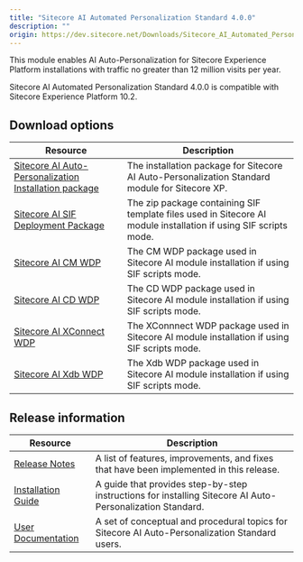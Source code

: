 ```yaml
---
title: "Sitecore AI Automated Personalization Standard 4.0.0"
description: ""
origin: https://dev.sitecore.net/Downloads/Sitecore_AI_Automated_Personalization_Standard/4x/Sitecore_AI_Automated_Personalization_Standard_400.aspx
---
```


This module enables AI Auto-Personalization for Sitecore Experience Platform installations with traffic no greater than 12 million visits per year.

Sitecore AI Automated Personalization Standard 4.0.0 is compatible with Sitecore Experience Platform 10.2. 


## Download options

 | Resource | Description |
 | --- | --- |
 | [Sitecore AI Auto-Personalization Installation package](https://scdp.blob.core.windows.net/downloads/Sitecore%20AI%20Automated%20Personalization%20Standard/4x/Sitecore%20AI%20Automated%20Personalization%20Standard%20400/Secure/Sitecore.AI.Standard.4.0.0%20rev.%2000087.zip) | The installation package for Sitecore AI Auto-Personalization Standard module for Sitecore XP. |
 | [Sitecore AI SIF Deployment Package](https://scdp.blob.core.windows.net/downloads/Sitecore%20AI%20Automated%20Personalization%20Standard/4x/Sitecore%20AI%20Automated%20Personalization%20Standard%20400/Secure/SitecoreAI.SIF.Deployment.4.0.0%20rev.%2000087.zip) | The zip package containing SIF template files used in Sitecore AI module installation if using SIF scripts mode. |
 | [Sitecore AI CM WDP](https://scdp.blob.core.windows.net/downloads/Sitecore%20AI%20Automated%20Personalization%20Standard/4x/Sitecore%20AI%20Automated%20Personalization%20Standard%20400/Secure/Sitecore.AI.cm.4.0.0%20rev.%2000087.scwdp.zip) | The CM WDP package used in Sitecore AI module installation if using SIF scripts mode. |
 | [Sitecore AI CD WDP](https://scdp.blob.core.windows.net/downloads/Sitecore%20AI%20Automated%20Personalization%20Standard/4x/Sitecore%20AI%20Automated%20Personalization%20Standard%20400/Secure/Sitecore.AI.cd.4.0.0%20rev.%2000087.scwdp.zip) | The CD WDP package used in Sitecore AI module installation if using SIF scripts mode. |
 | [Sitecore AI XConnect WDP](https://scdp.blob.core.windows.net/downloads/Sitecore%20AI%20Automated%20Personalization%20Standard/4x/Sitecore%20AI%20Automated%20Personalization%20Standard%20400/Secure/Sitecore.AI.xconnect.4.0.0%20rev.%2000087.scwdp.zip) | The XConnnect WDP package used in Sitecore AI module installation if using SIF scripts mode. |
 | [Sitecore AI Xdb WDP](https://scdp.blob.core.windows.net/downloads/Sitecore%20AI%20Automated%20Personalization%20Standard/4x/Sitecore%20AI%20Automated%20Personalization%20Standard%20400/Secure/Sitecore.AI.xdb.4.0.0%20rev.%2000087.scwdp.zip) | The Xdb WDP package used in Sitecore AI module installation if using SIF scripts mode. |

## Release information

 | Resource | Description |
 | --- | --- |
 | [Release Notes](/downloads/Sitecore_AI_Automated_Personalization_Standard/4x/Sitecore_AI_Automated_Personalization_Standard_400/Release_Notes) | A list of features, improvements, and fixes that have been implemented in this release. |
 | [Installation Guide](https://scdp.blob.core.windows.net/downloads/Sitecore%20AI%20Automated%20Personalization%20Standard/4x/Sitecore%20AI%20Automated%20Personalization%20Standard%20400/Secure/Sitecore_AI_4_0_Installation_Guide_for_Personalization_Standard-en.pdf) | A guide that provides step-by-step instructions for installing Sitecore AI Auto-Personalization Standard. |
 | [User Documentation](https://doc.sitecore.com/xp/en/users/102/sitecore-experience-platform/sitecore-ai---automated-personalization.html) | A set of conceptual and procedural topics for Sitecore AI Auto-Personalization Standard users. |